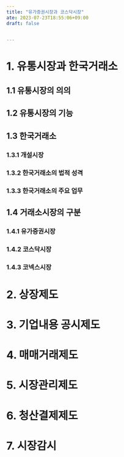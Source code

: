 ```yaml
---
title: "유가증권시장과 코스닥시장"
ate: 2023-07-23T18:55:06+09:00
draft: false 


---
```


# 1. 유통시장과 한국거래소

## 1.1 유통시장의 의의

## 1.2 유통시장의 기능

## 1.3 한국거래소

### 1.3.1 개설시장

### 1.3.2 한국거래소의 법적 성격

### 1.3.3 한국거래소의 주요 업무

## 1.4 거래소시장의 구분

### 1.4.1 유가증권시장

### 1.4.2 코스닥시장

### 1.4.3 코넥스시장

# 2. 상장제도

# 3. 기업내용 공시제도

# 4. 매매거래제도

# 5. 시장관리제도

# 6. 청산결제제도

# 7. 시장감시
